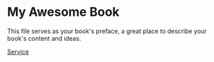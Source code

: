 # My Awesome Book

This file serves as your book's preface, a great place to describe your book's content and ideas.

[Service](service.md)